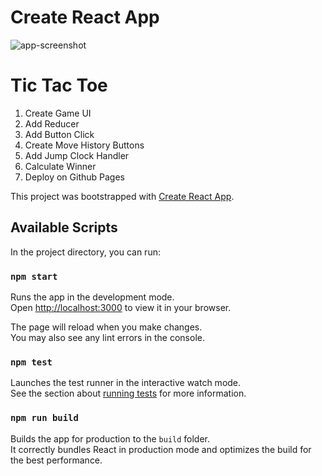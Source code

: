 # Create React App

![app-screenshot]()

# Tic Tac Toe

1. Create Game UI
2. Add Reducer
3. Add Button Click
4. Create Move History Buttons
5. Add Jump Clock Handler
6. Calculate Winner
7. Deploy on Github Pages

This project was bootstrapped with [Create React App](https://github.com/).

## Available Scripts

In the project directory, you can run:

### `npm start`

Runs the app in the development mode.\
Open [http://localhost:3000](http://localhost:3000) to view it in your browser.

The page will reload when you make changes.\
You may also see any lint errors in the console.

### `npm test`

Launches the test runner in the interactive watch mode.\
See the section about [running tests]() for more information.

### `npm run build`

Builds the app for production to the `build` folder.\
It correctly bundles React in production mode and optimizes the build for the best performance.
